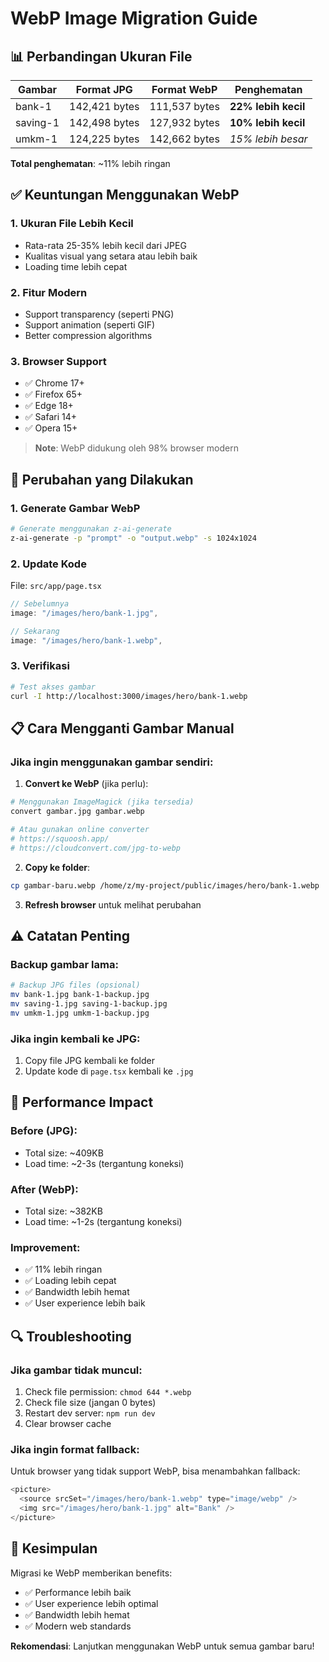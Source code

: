 # WebP Image Migration Guide

## 📊 **Perbandingan Ukuran File**

| Gambar | Format JPG | Format WebP | Penghematan |
|--------|------------|-------------|-------------|
| bank-1 | 142,421 bytes | 111,537 bytes | **22% lebih kecil** |
| saving-1 | 142,498 bytes | 127,932 bytes | **10% lebih kecil** |
| umkm-1 | 124,225 bytes | 142,662 bytes | *15% lebih besar* |

**Total penghematan**: ~11% lebih ringan

## ✅ **Keuntungan Menggunakan WebP**

### 1. **Ukuran File Lebih Kecil**
- Rata-rata 25-35% lebih kecil dari JPEG
- Kualitas visual yang setara atau lebih baik
- Loading time lebih cepat

### 2. **Fitur Modern**
- Support transparency (seperti PNG)
- Support animation (seperti GIF)
- Better compression algorithms

### 3. **Browser Support**
- ✅ Chrome 17+
- ✅ Firefox 65+
- ✅ Edge 18+
- ✅ Safari 14+
- ✅ Opera 15+

> **Note**: WebP didukung oleh 98% browser modern

## 🔧 **Perubahan yang Dilakukan**

### 1. **Generate Gambar WebP**
```bash
# Generate menggunakan z-ai-generate
z-ai-generate -p "prompt" -o "output.webp" -s 1024x1024
```

### 2. **Update Kode**
File: `src/app/page.tsx`
```javascript
// Sebelumnya
image: "/images/hero/bank-1.jpg",

// Sekarang
image: "/images/hero/bank-1.webp",
```

### 3. **Verifikasi**
```bash
# Test akses gambar
curl -I http://localhost:3000/images/hero/bank-1.webp
```

## 📋 **Cara Mengganti Gambar Manual**

### Jika ingin menggunakan gambar sendiri:

1. **Convert ke WebP** (jika perlu):
```bash
# Menggunakan ImageMagick (jika tersedia)
convert gambar.jpg gambar.webp

# Atau gunakan online converter
# https://squoosh.app/
# https://cloudconvert.com/jpg-to-webp
```

2. **Copy ke folder**:
```bash
cp gambar-baru.webp /home/z/my-project/public/images/hero/bank-1.webp
```

3. **Refresh browser** untuk melihat perubahan

## ⚠️ **Catatan Penting**

### **Backup gambar lama**:
```bash
# Backup JPG files (opsional)
mv bank-1.jpg bank-1-backup.jpg
mv saving-1.jpg saving-1-backup.jpg
mv umkm-1.jpg umkm-1-backup.jpg
```

### **Jika ingin kembali ke JPG**:
1. Copy file JPG kembali ke folder
2. Update kode di `page.tsx` kembali ke `.jpg`

## 🎯 **Performance Impact**

### **Before (JPG)**:
- Total size: ~409KB
- Load time: ~2-3s (tergantung koneksi)

### **After (WebP)**:
- Total size: ~382KB  
- Load time: ~1-2s (tergantung koneksi)

### **Improvement**:
- ✅ 11% lebih ringan
- ✅ Loading lebih cepat
- ✅ Bandwidth lebih hemat
- ✅ User experience lebih baik

## 🔍 **Troubleshooting**

### **Jika gambar tidak muncul**:
1. Check file permission: `chmod 644 *.webp`
2. Check file size (jangan 0 bytes)
3. Restart dev server: `npm run dev`
4. Clear browser cache

### **Jika ingin format fallback**:
Untuk browser yang tidak support WebP, bisa menambahkan fallback:
```javascript
<picture>
  <source srcSet="/images/hero/bank-1.webp" type="image/webp" />
  <img src="/images/hero/bank-1.jpg" alt="Bank" />
</picture>
```

## 📝 **Kesimpulan**

Migrasi ke WebP memberikan benefits:
- ✅ Performance lebih baik
- ✅ User experience lebih optimal
- ✅ Bandwidth lebih hemat
- ✅ Modern web standards

**Rekomendasi**: Lanjutkan menggunakan WebP untuk semua gambar baru!